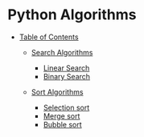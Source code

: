 # Python Algorithms

<a name="table-of-contents"></a>

* [Table of Contents](#table-of-contents)
	* [Search Algorithms](#table-of-contents-algorithms-search)
		* [Linear Search](#table-of-contents-algorithms-linear-search)
		* [Binary Search](#table-of-contents-algorithms-binary-search)
		
	* [Sort Algorithms](#table-of-contents-algorithms-sort)
		* [Selection sort](#table-of-contents-algorithms-sort-selection)
		* [Merge sort](#table-of-contents-algorithms-sort-merge)
		* [Bubble sort](#table-of-contents-algorithms-sort-bubble)
		

<a name="table-of-contents-algorithms-search"></a>
<a name="table-of-contents-algorithms-linear-search"></a>
<a name="table-of-contents-algorithms-binary-search"></a>

<a name="table-of-contents-algorithms-sort"></a>
<a name="table-of-contents-algorithms-sort-selection"></a>
<a name="table-of-contents-algorithms-sort-merge"></a>
<a name="table-of-contents-algorithms-sort-bubble"></a>
